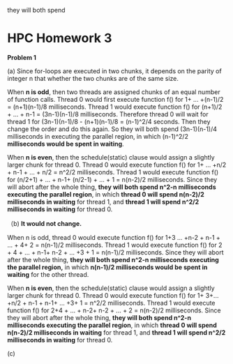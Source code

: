 they will both spend

# HPC Homework 3

**Problem 1**

(a) Since for-loops are executed in two chunks, it depends on the parity of integer n that whether the two chunks are of the same size.

When **n is odd**, then two threads are assigned chunks of an equal number of function calls. Thread 0 would first execute function f() for  1+ ... +(n-1)/2  = (n+1)(n-1)/8 milliseconds. Thread 1 would execute function f() for (n+1)/2 + ... + n-1 = (3n-1)(n-1)/8 milliseconds. Therefore thread 0 will wait for thread 1 for (3n-1)(n-1)/8 - (n+1)(n-1)/8 = (n-1)^2/4 seconds. Then they change the order and do this again. So they will both spend (3n-1)(n-1)/4 milliseconds in executing the parallel region, in which (n-1)^2/2 **milliseconds would be spent in waiting**.

When **n is even**, then the schedule(static) clause would assign a slightly larger chunk for thread 0. Thread 0 would execute function f() for  1+ ... +n/2 + n-1 + ... + n/2 = n^2/2 milliseconds.  Thread 1 would execute function f() for (n/2+1) + ... + n-1+ (n/2-1) + ... + 1 = n(n-2)/2 milliseconds. Since they will abort after the whole thing, **they will both spend n^2-n milliseconds executing the parallel region**, in which **thread 0 will spend n(n-2)/2 milliseconds in waiting** for thread 1, and **thread 1 will spend n^2/2 milliseconds in waiting** for thread 0.

（b) **It would not change.**

When n is odd, thread 0 would execute function f() for  1+3 ... +n-2 + n-1 + ... + 4+ 2 = n(n-1)/2 milliseconds.  Thread 1 would execute function f() for 2 + 4 + ... + n-1+ n-2 + ... +3 + 1 = n(n-1)/2 milliseconds. Since they will abort after the whole thing, **they will both spend n^2-n milliseconds executing the parallel region,** in which **n(n-1)/2 milliseconds would be spent in waiting** for the other thread.

When **n is even**, then the schedule(static) clause would assign a slightly larger chunk for thread 0. Thread 0 would execute function f() for  1+ 3+... +n/2 + n-1 + n-1+ ... +3+ 1 = n^2/2 milliseconds.  Thread 1 would execute function f() for 2+4 + ... + n-2+ n-2 + ... + 2 = n(n-2)/2 milliseconds. Since they will abort after the whole thing, **they will both spend n^2-n milliseconds executing the parallel region**, in which **thread 0 will spend n(n-2)/2 milliseconds in waiting** for thread 1, and **thread 1 will spend n^2/2 milliseconds in waiting** for thread 0.

(c)
